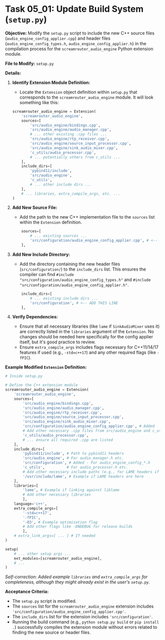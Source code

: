 # Task 05_01: Update Build System (`setup.py`)

**Objective:** Modify the `setup.py` script to include the new C++ source files (`audio_engine_config_applier.cpp`) and header files (`audio_engine_config_types.h`, `audio_engine_config_applier.h`) in the compilation process for the `screamrouter_audio_engine` Python extension module.

**File to Modify:** `setup.py`

**Details:**

1.  **Identify Extension Module Definition:**
    *   Locate the `Extension` object definition within `setup.py` that corresponds to the `screamrouter_audio_engine` module. It will look something like this:
    ```python
    screamrouter_audio_engine = Extension(
        'screamrouter_audio_engine',
        sources=[
            'src/audio_engine/bindings.cpp',
            'src/audio_engine/audio_manager.cpp',
            # ... other existing .cpp files ...
            'src/audio_engine/rtp_receiver.cpp', 
            'src/audio_engine/source_input_processor.cpp',
            'src/audio_engine/sink_audio_mixer.cpp',
            'c_utils/audio_processor.cpp', 
            # ... potentially others from c_utils ...
        ],
        include_dirs=[
            'pybind11/include', 
            'src/audio_engine', 
            'c_utils',
            # ... other include dirs ...
        ],
        # ... libraries, extra_compile_args, etc. ...
    )
    ```

2.  **Add New Source File:**
    *   Add the path to the new C++ implementation file to the `sources` list within the `Extension` definition.
    ```python
        sources=[
            # ... existing sources ...
            'src/configuration/audio_engine_config_applier.cpp', # <-- ADD THIS LINE
        ],
    ```

3.  **Add New Include Directory:**
    *   Add the directory containing the new header files (`src/configuration/`) to the `include_dirs` list. This ensures the compiler can find `#include "src/configuration/audio_engine_config_types.h"` and `#include "src/configuration/audio_engine_config_applier.h"`.
    ```python
        include_dirs=[
            # ... existing include dirs ...
            'src/configuration', # <-- ADD THIS LINE
        ],
    ```

4.  **Verify Dependencies:**
    *   Ensure that all necessary libraries (like `lame` if `SinkAudioMixer` uses it) are correctly listed in the `libraries` argument of the `Extension`. No changes should be needed here specifically for the config applier itself, but it's good practice to review.
    *   Ensure `extra_compile_args` includes flags necessary for C++11/14/17 features if used (e.g., `-std=c++17`) and any other required flags (like `-fPIC`).

**Example Modified `Extension` Definition:**

```python
# Inside setup.py

# Define the C++ extension module
screamrouter_audio_engine = Extension(
    'screamrouter_audio_engine',
    sources=[
        'src/audio_engine/bindings.cpp',
        'src/audio_engine/audio_manager.cpp',
        'src/audio_engine/rtp_receiver.cpp',
        'src/audio_engine/source_input_processor.cpp',
        'src/audio_engine/sink_audio_mixer.cpp',
        'src/configuration/audio_engine_config_applier.cpp', # Added
        # Add other necessary .cpp files from src/audio_engine and c_utils
        'c_utils/audio_processor.cpp', 
        # ... ensure all required .cpp are listed
    ],
    include_dirs=[
        'pybind11/include', # Path to pybind11 headers
        'src/audio_engine', # For audio_manager.h etc.
        'src/configuration', # Added - For audio_engine_config_*.h
        'c_utils',          # For audio_processor.h etc.
        # Add other necessary include paths (e.g., for LAME headers if needed)
        '/usr/include/lame', # Example if LAME headers are here
    ],
    libraries=[
        'lame', # Example if linking against liblame
        # Add other necessary libraries
        ], 
    language='c++',
    extra_compile_args=[
        '-std=c++17', 
        '-fPIC', 
        '-O3', # Example optimization flag
        # Add other flags like -DNDEBUG for release builds
        ],
    # extra_link_args=[ ... ] # If needed
)

setup(
    # ... other setup args ...
    ext_modules=[screamrouter_audio_engine],
    # ...
)
```
*Self-correction: Added example `libraries` and `extra_compile_args` for completeness, although they might already exist in the user's `setup.py`.*

**Acceptance Criteria:**

*   The `setup.py` script is modified.
*   The `sources` list for the `screamrouter_audio_engine` extension includes `'src/configuration/audio_engine_config_applier.cpp'`.
*   The `include_dirs` list for the extension includes `'src/configuration'`.
*   Running the build command (e.g., `python setup.py build` or `pip install .`) successfully compiles the extension module without errors related to finding the new source or header files.
